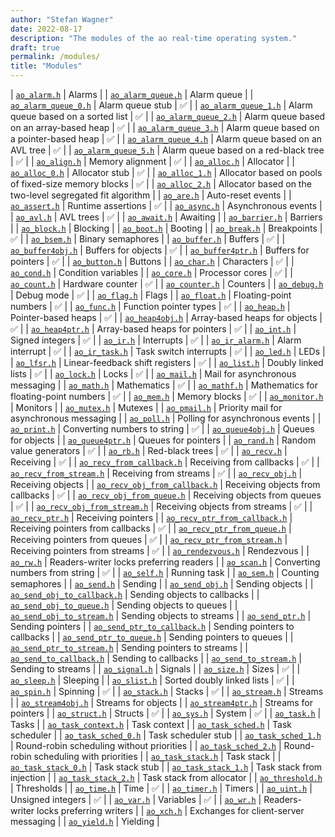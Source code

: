 ```yaml
---
author: "Stefan Wagner"
date: 2022-08-17
description: "The modules of the ao real-time operating system."
draft: true
permalink: /modules/
title: "Modules"
---
```


| [`ao_alarm.h`](alarm.md) | Alarms |
| [`ao_alarm_queue.h`](alarm-queue.md) | Alarm queue |
| [`ao_alarm_queue_0.h`](alarm-queue-0.md) | Alarm queue stub | ✅ |
| [`ao_alarm_queue_1.h`](alarm-queue-1.md) | Alarm queue based on a sorted list | ✅ |
| [`ao_alarm_queue_2.h`](alarm-queue-2.md) | Alarm queue based on an array-based heap  | ✅ |
| [`ao_alarm_queue_3.h`](alarm-queue-3.md) | Alarm queue based on a pointer-based heap | ✅ |
| [`ao_alarm_queue_4.h`](alarm-queue-4.md) | Alarm queue based on an AVL tree | ✅ |
| [`ao_alarm_queue_5.h`](alarm-queue-5.md) | Alarm queue based on a red-black tree | ✅ |
| [`ao_align.h`](align.md) | Memory alignment | ✅ |
| [`ao_alloc.h`](alloc.md) | Allocator |
| [`ao_alloc_0.h`](alloc-0.md) | Allocator stub | ✅ |
| [`ao_alloc_1.h`](alloc-1.md) | Allocator based on pools of fixed-size memory blocks | ✅ |
| [`ao_alloc_2.h`](alloc-2.md) | Allocator based on the two-level segregated fit algorithm |
| [`ao_are.h`](are.md) | Auto-reset events |
| [`ao_assert.h`](assert.md) | Runtime assertions | ✅ |
| [`ao_async.h`](async.md) | Asynchronous events |
| [`ao_avl.h`](avl.md) | AVL trees | ✅ |
| [`ao_await.h`](await.md) | Awaiting |
| [`ao_barrier.h`](barrier.md) | Barriers |
| [`ao_block.h`](block.md) | Blocking |
| [`ao_boot.h`](boot.md) | Booting |
| [`ao_break.h`](break.md) | Breakpoints | ✅ |
| [`ao_bsem.h`](bsem.md) | Binary semaphores |
| [`ao_buffer.h`](buffer.md) | Buffers | ✅ |
| [`ao_buffer4obj.h`](buffer4obj.md) | Buffers for objects | ✅ |
| [`ao_buffer4ptr.h`](buffer4ptr.md) | Buffers for pointers | ✅ |
| [`ao_button.h`](button.md) | Buttons |
| [`ao_char.h`](char.md) | Characters | ✅ |
| [`ao_cond.h`](cond.md) | Condition variables |
| [`ao_core.h`](core.md) | Processor cores | ✅ |
| [`ao_count.h`](count.md) | Hardware counter | ✅ |
| [`ao_counter.h`](counter.md) | Counters |
| [`ao_debug.h`](debug.md) | Debug mode | ✅ |
| [`ao_flag.h`](flag.md) | Flags |
| [`ao_float.h`](float.md) | Floating-point numbers | ✅ |
| [`ao_func.h`](func.md) | Function pointer types | ✅ |
| [`ao_heap.h`](heap.md) | Pointer-based heaps | ✅ |
| [`ao_heap4obj.h`](heap4obj.md) | Array-based heaps for objects | ✅ |
| [`ao_heap4ptr.h`](heap4ptr.md) | Array-based heaps for pointers | ✅ |
| [`ao_int.h`](int.md) | Signed integers | ✅ |
| [`ao_ir.h`](ir.md) | Interrupts | ✅ |
| [`ao_ir_alarm.h`](ir-alarm.md) | Alarm interrupt | ✅ |
| [`ao_ir_task.h`](ir-task.md) | Task switch interrupts | ✅ |
| [`ao_led.h`](led.md) | LEDs |
| [`ao_lfsr.h`](lfsr.md) | Linear-feedback shift registers | ✅ |
| [`ao_list.h`](list.md) | Doubly linked lists | ✅ |
| [`ao_lock.h`](lock.md) | Locks | ✅ |
| [`ao_mail.h`](mail.md) | Mail for asynchronous messaging |
| [`ao_math.h`](math.md) | Mathematics | ✅ |
| [`ao_mathf.h`](mathf.md) | Mathematics for floating-point numbers | ✅ |
| [`ao_mem.h`](mem.md) | Memory blocks | ✅ |
| [`ao_monitor.h`](monitor.md) | Monitors |
| [`ao_mutex.h`](mutex.md) | Mutexes |
| [`ao_pmail.h`](pmail.md) | Priority mail for asynchronous messaging |
| [`ao_poll.h`](poll.md) | Polling for asynchronous events |
| [`ao_print.h`](print.md) | Converting numbers to string | ✅ |
| [`ao_queue4obj.h`](queue4obj.md) | Queues for objects |
| [`ao_queue4ptr.h`](queue4ptr.md) | Queues for pointers |
| [`ao_rand.h`](rand.md) | Random value generators | ✅ |
| [`ao_rb.h`](rb.md) | Red-black trees | ✅ |
| [`ao_recv.h`](recv.md) | Receiving | ✅ |
| [`ao_recv_from_callback.h`](recv-from-callback.md) | Receiving from callbacks | ✅ |
| [`ao_recv_from_stream.h`](recv-from-stream.md) | Receiving from streams | ✅ |
| [`ao_recv_obj.h`](recv-obj.md) | Receiving objects |
| [`ao_recv_obj_from_callback.h`](recv-obj-from-callback.md) | Receiving objects from callbacks | ✅ |
| [`ao_recv_obj_from_queue.h`](recv-obj-from-queue.md) | Receiving objects from queues | ✅ |
| [`ao_recv_obj_from_stream.h`](recv-obj-from-stream.md) | Receiving objects from streams | ✅ |
| [`ao_recv_ptr.h`](recv-ptr.md) | Receiving pointers |
| [`ao_recv_ptr_from_callback.h`](recv-ptr-from-callback.md) | Receiving pointers from callbacks | ✅ |
| [`ao_recv_ptr_from_queue.h`](recv-ptr-from-queue.md) | Receiving pointers from queues | ✅ |
| [`ao_recv_ptr_from_stream.h`](recv-ptr-from-stream.md) | Receiving pointers from streams | ✅ |
| [`ao_rendezvous.h`](rendezvous.md) | Rendezvous |
| [`ao_rw.h`](rw.md) | Readers-writer locks preferring readers |
| [`ao_scan.h`](scan.md) | Converting numbers from string | ✅ |
| [`ao_self.h`](self.md) | Running task |
| [`ao_sem.h`](sem.md) | Counting semaphores |
| [`ao_send.h`](send.md) | Sending |
| [`ao_send_obj.h`](send-obj.md) | Sending objects |
| [`ao_send_obj_to_callback.h`](send-obj-to-callback.md) | Sending objects to callbacks |
| [`ao_send_obj_to_queue.h`](send-obj-to-queue.md) | Sending objects to queues |
| [`ao_send_obj_to_stream.h`](send-obj-to-stream.md) | Sending objects to streams |
| [`ao_send_ptr.h`](send-ptr.md) | Sending pointers |
| [`ao_send_ptr_to_callback.h`](send-ptr-to-callback.md) | Sending pointers to callbacks |
| [`ao_send_ptr_to_queue.h`](send-ptr-to-queue.md) | Sending pointers to queues |
| [`ao_send_ptr_to_stream.h`](send-ptr-to-stream.md) | Sending pointers to streams |
| [`ao_send_to_callback.h`](send-to-callback.md) | Sending to callbacks |
| [`ao_send_to_stream.h`](send-to-stream.md) | Sending to streams |
| [`ao_signal.h`](signal.md) | Signals |
| [`ao_size.h`](size.md) | Sizes | ✅ |
| [`ao_sleep.h`](sleep.md) | Sleeping |
| [`ao_slist.h`](slist.md) | Sorted doubly linked lists | ✅ |
| [`ao_spin.h`](spin.md) | Spinning | ✅ |
| [`ao_stack.h`](stack.md) | Stacks | ✅ |
| [`ao_stream.h`](stream.md) | Streams |
| [`ao_stream4obj.h`](stream4obj.md) | Streams for objects |
| [`ao_stream4ptr.h`](stream4ptr.md) | Streams for pointers |
| [`ao_struct.h`](struct.md) | Structs | ✅ |
| [`ao_sys.h`](sys.md) | System | ✅ |
| [`ao_task.h`](task.md) | Tasks |
| [`ao_task_context.h`](task-context.md) | Task context |
| [`ao_task_sched.h`](task-sched.md) | Task scheduler |
| [`ao_task_sched_0.h`](task-sched-0.md) | Task scheduler stub |
| [`ao_task_sched_1.h`](task-sched-1.md) | Round-robin scheduling without priorities |
| [`ao_task_sched_2.h`](task-sched-2.md) | Round-robin scheduling with priorities |
| [`ao_task_stack.h`](task-stack.md) | Task stack |
| [`ao_task_stack_0.h`](task-stack-0.md) | Task stack stub |
| [`ao_task_stack_1.h`](task-stack-1.md) | Task stack from injection |
| [`ao_task_stack_2.h`](task-stack-2.md) | Task stack from allocator |
| [`ao_threshold.h`](threshold.md) | Thresholds |
| [`ao_time.h`](time.md) | Time | ✅ |
| [`ao_timer.h`](timer.md) | Timers |
| [`ao_uint.h`](uint.md) | Unsigned integers | ✅ |
| [`ao_var.h`](var.md) | Variables | ✅ |
| [`ao_wr.h`](wr.md) | Readers-writer locks preferring writers |
| [`ao_xch.h`](xch.md) | Exchanges for client-server messaging |
| [`ao_yield.h`](yield.md) | Yielding |
